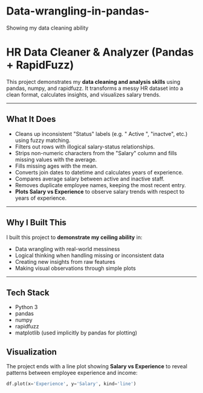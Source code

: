 # Data-wrangling-in-pandas-
Showing my data cleaning ability 
# HR Data Cleaner & Analyzer (Pandas + RapidFuzz)

This project demonstrates my **data cleaning and analysis skills** using pandas, numpy, and rapidfuzz. It transforms a messy HR dataset into a clean format, calculates insights, and visualizes salary trends.

---

## What It Does

- Cleans up inconsistent "Status" labels (e.g. " Active ", "inactve", etc.) using fuzzy matching.
- Filters out rows with illogical salary-status relationships.
- Strips non-numeric characters from the "Salary" column and fills missing values with the average.
- Fills missing ages with the mean.
- Converts join dates to datetime and calculates years of experience.
- Compares average salary between active and inactive staff.
- Removes duplicate employee names, keeping the most recent entry.
- **Plots Salary vs Experience** to observe salary trends with respect to years of experience.

---

##  Why I Built This

I built this project to **demonstrate my ceiling ability** in:
- Data wrangling with real-world messiness
- Logical thinking when handling missing or inconsistent data
- Creating new insights from raw features
- Making visual observations through simple plots

---

## Tech Stack

- Python 3
- pandas
- numpy
- rapidfuzz
- matplotlib (used implicitly by pandas for plotting)


## Visualization

The project ends with a line plot showing **Salary vs Experience** to reveal patterns between employee experience and income:

```python
df.plot(x='Experience', y='Salary', kind='line')

